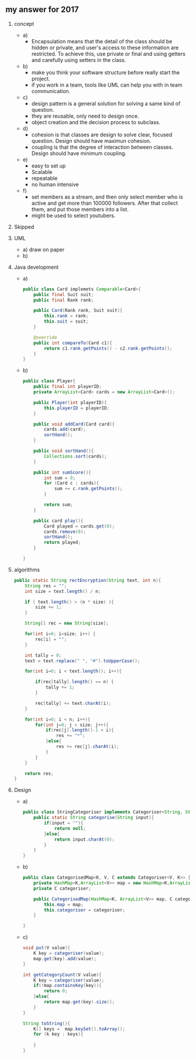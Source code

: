 ## my answer for 2017

1. concept
    - a)
        - Encapsulation means that the detail of the class should be hidden or private, and user's access to these information are restricted. To achieve this, use private or final and using getters and carefully using setters in the class.
    - b)
        - make you think your software structure before really start the project.
        - if you work in a team, tools like UML can help you with in team communication.
    - c)
        - design pattern is a general solution for solving a same kind of question.
        - they are reusable, only need to design once.
        - object creation and the decision process to subclass.
    - d)
        - cohesion is that classes are design to solve clear, focused question. Design should have maximun cohesion.
        - coupling is that the degree of interaction between classes. Design should have minimum coupling.
    - e)
        - easy to set up
        - Scalable
        - repeatable
        - no human intensive
    - f)
        - set members as a stream, and then only select member who is active and get more than 100000 followers. After that collect them, and put those members into a list.
        - might be used to select youtubers.
2. Skipped
3. UML
    - a) draw on paper
    - b)

4. Java development
    - a)
        ```JAVA
        public class Card implemets Comparable<Card>{
            public final Suit suit;
            public final Rank rank;

            public Card(Rank rank, Suit suit){
                this.rank = rank;
                this.suit = suit;
            }

            @override
            public int compareTo(Card c1){
                return c1.rank.getPoints() - c2.rank.getPoints();
            }
        }
        ```
    - b)
        ```JAVA
        public class Player{
            public final int playerID;
            private ArrayList<Card> cards = new ArrayList<Card>();

            public Player(int playerID){
                this.playerID = playerID;
            }

            public void addCard(Card card){
                cards.add(card);
                sortHand();
            }

            public void sortHand(){
                Collections.sort(cards);
            }

            public int sumScore(){
                int sum = 0;
                for (Card c : cards){
                    sum += c.rank.getPoints();
                }

                return sum;
            }

            public card play(){
                Card played = cards.get(0);
                cards.remove(0);
                sortHand();
                return played;
            }

        }
        ```
5. algorithms
    ```JAVA
    public static String rectEncryption(String text, int n){
        String res = "";
        int size = text.length() / n;

        if ( text.length() > (n * size) ){
            size += 1;
        }

        String[] rec = new String[size];

        for(int i=0; i<size; i++) {
        	rec[i] = "";
        }

        int tally = 0;
        text = text.replace(" ", "#").toUpperCase();

        for(int i=0; i < text.length(); i++){

            if(rec[tally].length() == n) {
            	tally += 1;
            }

        	rec[tally] += text.charAt(i);
        }

        for(int i=0; i < n; i++){
            for(int j=0; j < size; j++){
                if(rec[j].length()-1 < i){
                    res += "*";
                }else{
                    res += rec[j].charAt(i);
                }
            }
        }

        return res;
    }
    ```
6. Design
    - a)
        ```JAVA
        public class StringCategoriser implements Categoriser<String, String>{
            public static String categorise(String input){
                if(input = ""){
                    return null;
                }else{
                    return input.charAt(0);
                }
            }
        }
        ```
    - b)
        ```JAVA
        public class CategorisedMap<K, V, C extends Categoriser<V, K>> {
            private HashMap<K,ArrayList<V>> map = new HashMap<K,ArrayList<V>>();
            private C categoriser;

            public CategorisedMap(HashMap<K, ArrayList<V>> map, C categoriser){
                this.map = map;
                this.categoriser = categoriser;
            }

        }
        ```
    - c)
        ```JAVA
        void put(V value){
            K key = categoriser(value);
            map.get(key).add(value);
        }

        int getCategoryCount(V value){
            K key = categoriser(value);
            if(!map.containsKey(key)){
                return 0;
            }else{
                return map.get(key).size();
            }
        }

        String toString(){
            K[] keys =  map.keySet().toArray();
            for (k key : keys){
                
            }
        }
        ```

